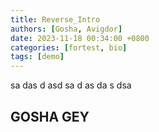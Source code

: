 ```yaml
---
title: Reverse_Intro
authors: [Gosha, Avigdor]
date: 2023-11-18 00:34:00 +0800
categories: [fortest, bio]
tags: [demo]
---
```



sa
das
d
asd
sa
d
as
da
s
dsa
## GOSHA GEY
